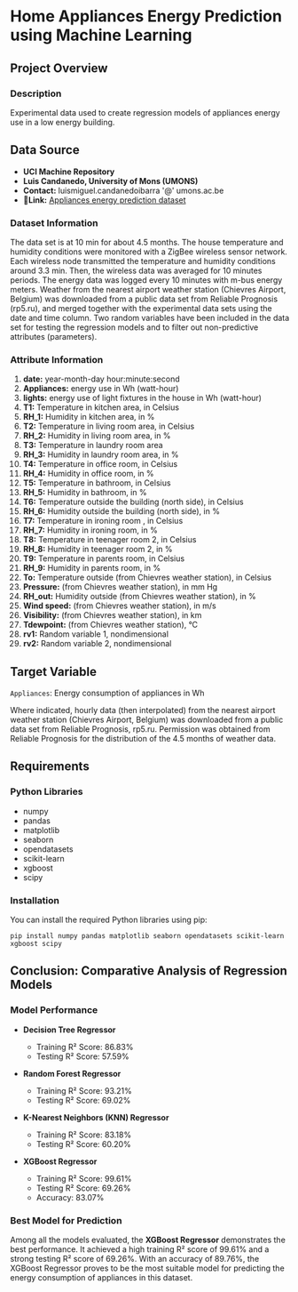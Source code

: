 
# Home Appliances Energy Prediction using Machine Learning

## Project Overview

### Description

Experimental data used to create regression models of appliances energy use in a low energy building.

## Data Source
- **UCI Machine Repository**
- **Luis Candanedo, University of Mons (UMONS)**
- **Contact:** luismiguel.candanedoibarra '@' umons.ac.be
- **🔗Link:** [Appliances energy prediction dataset](https://archive.ics.uci.edu/ml/datasets/Appliances+energy+prediction)


### Dataset Information

The data set is at 10 min for about 4.5 months. The house temperature and humidity conditions were monitored with a ZigBee wireless sensor network. Each wireless node transmitted the temperature and humidity conditions around 3.3 min. Then, the wireless data was averaged for 10 minutes periods. The energy data was logged every 10 minutes with m-bus energy meters. Weather from the nearest airport weather station (Chievres Airport, Belgium) was downloaded from a public data set from Reliable Prognosis (rp5.ru), and merged together with the experimental data sets using the date and time column. Two random variables have been included in the data set for testing the regression models and to filter out non-predictive attributes (parameters).

### Attribute Information

1. **date:** year-month-day hour:minute:second 
2. **Appliances:** energy use in Wh (watt-hour)
3. **lights:** energy use of light fixtures in the house in Wh (watt-hour)
4. **T1:** Temperature in kitchen area, in Celsius
5. **RH_1:** Humidity in kitchen area, in %
6. **T2:** Temperature in living room area, in Celsius
7. **RH_2:** Humidity in living room area, in %
8. **T3:** Temperature in laundry room area
9. **RH_3:** Humidity in laundry room area, in %
10. **T4:** Temperature in office room, in Celsius
11. **RH_4:** Humidity in office room, in %
12. **T5:** Temperature in bathroom, in Celsius
13. **RH_5:** Humidity in bathroom, in %
14. **T6:** Temperature outside the building (north side), in Celsius
15. **RH_6:** Humidity outside the building (north side), in %
16. **T7:** Temperature in ironing room , in Celsius
17. **RH_7:** Humidity in ironing room, in %
18. **T8:** Temperature in teenager room 2, in Celsius
19. **RH_8:** Humidity in teenager room 2, in %
20. **T9:** Temperature in parents room, in Celsius
21. **RH_9:** Humidity in parents room, in %
22. **To:** Temperature outside (from Chievres weather station), in Celsius
23. **Pressure:** (from Chievres weather station), in mm Hg
24. **RH_out:** Humidity outside (from Chievres weather station), in %
25. **Wind speed:** (from Chievres weather station), in m/s
26. **Visibility:** (from Chievres weather station), in km
27. **Tdewpoint:** (from Chievres weather station), °C
28. **rv1:** Random variable 1, nondimensional
29. **rv2:** Random variable 2, nondimensional

## Target Variable
`Appliances`: Energy consumption of appliances in Wh

Where indicated, hourly data (then interpolated) from the nearest airport weather station (Chievres Airport, Belgium) was downloaded from a public data set from Reliable Prognosis, rp5.ru. Permission was obtained from Reliable Prognosis for the distribution of the 4.5 months of weather data.

## Requirements

### Python Libraries
- numpy
- pandas
- matplotlib
- seaborn
- opendatasets
- scikit-learn
- xgboost
- scipy

### Installation
You can install the required Python libraries using pip:

```
pip install numpy pandas matplotlib seaborn opendatasets scikit-learn xgboost scipy

```

## Conclusion: Comparative Analysis of Regression Models

### Model Performance
- **Decision Tree Regressor**
  - Training R² Score: 86.83%
  - Testing R² Score: 57.59%
  
- **Random Forest Regressor**
  - Training R² Score: 93.21%
  - Testing R² Score: 69.02%
  
- **K-Nearest Neighbors (KNN) Regressor**
  - Training R² Score: 83.18%
  - Testing R² Score: 60.20%
  
- **XGBoost Regressor**
  - Training R² Score: 99.61%
  - Testing R² Score: 69.26%
  - Accuracy: 83.07%

### Best Model for Prediction
Among all the models evaluated, the **XGBoost Regressor** demonstrates the best performance. It achieved a high training R² score of 99.61% and a strong testing R² score of 69.26%. With an accuracy of 89.76%, the XGBoost Regressor proves to be the most suitable model for predicting the energy consumption of appliances in this dataset.
 